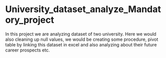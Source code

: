 # University_dataset_analyze_Mandatory_project
In this project we are analyzing dataset of two university. Here we would also cleaning up null values, we would be creating some procedure, pivot table by linking this dataset in excel and also analyzing about their future career prospects etc.
